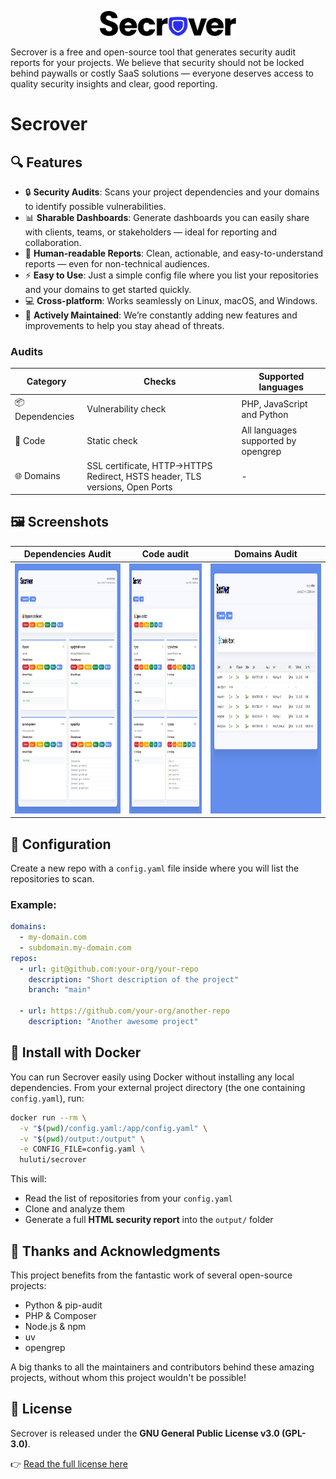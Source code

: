 <p align="center">
    <img src="https://github.com/Huluti/Secrover/blob/main/assets/secrover.png" height="40" alt="Secrover" />
</p>

Secrover is a free and open-source tool that generates security audit reports for your projects.
We believe that security should not be locked behind paywalls or costly SaaS solutions — everyone deserves access to quality security insights and clear, good reporting.

# Secrover

## 🔍 Features

- 🔒 **Security Audits**: Scans your project dependencies and your domains to identify possible vulnerabilities.
- 📊 **Sharable Dashboards**: Generate dashboards you can easily share with clients, teams, or stakeholders — ideal for reporting and collaboration.
- 🧠 **Human-readable Reports**:  Clean, actionable, and easy-to-understand reports — even for non-technical audiences.
- ⚡ **Easy to Use**: Just a simple config file where you list your repositories and your domains to get started quickly.
- 💻 **Cross-platform**: Works seamlessly on Linux, macOS, and Windows.
- 🌟 **Actively Maintained**:  We’re constantly adding new features and improvements to help you stay ahead of threats.

### Audits

| Category        | Checks                                                 | Supported languages        |
| --------------- | ------------------------------------------------------ | -------------------------- |
| 📦 Dependencies | Vulnerability check                                    | PHP, JavaScript and Python |
| 📝 Code         | Static check                                           | All languages supported by opengrep |
| 🌐 Domains      | SSL certificate, HTTP→HTTPS Redirect, HSTS header, TLS versions, Open Ports | -     |

## 🖼️ Screenshots

| Dependencies Audit | Code audit | Domains Audit |
| --- | --- | --- |
| <a href="https://github.com/Huluti/Secrover/blob/main/assets/dependencies.png"> <img src="https://github.com/Huluti/Secrover/blob/main/assets/dependencies.png" height="400" alt="Dependencies Audit" /> </a> | <a href="https://github.com/Huluti/Secrover/blob/main/assets/code.png"> <img src="https://github.com/Huluti/Secrover/blob/main/assets/dependencies.png" height="400" alt="Code Audit" /> </a> | <a href="https://github.com/Huluti/Secrover/blob/main/assets/domains.png"> <img src="https://github.com/Huluti/Secrover/blob/main/assets/domains.png" height="400" alt="Domains Audit" /> </a> |

## 📁 Configuration

Create a new repo with a `config.yaml` file inside where you will list the repositories to scan.

### Example:

```yaml
domains:
  - my-domain.com
  - subdomain.my-domain.com
repos:
  - url: git@github.com:your-org/your-repo
    description: "Short description of the project"
    branch: "main"

  - url: https://github.com/your-org/another-repo
    description: "Another awesome project"
```

## 🐳 Install with Docker

You can run Secrover easily using Docker without installing any local dependencies.
From your external project directory (the one containing `config.yaml`), run:

```bash
docker run --rm \
  -v "$(pwd)/config.yaml:/app/config.yaml" \
  -v "$(pwd)/output:/output" \
  -e CONFIG_FILE=config.yaml \
  huluti/secrover
```

This will:

* Read the list of repositories from your `config.yaml`
* Clone and analyze them
* Generate a full **HTML security report** into the `output/` folder

## 🫶 Thanks and Acknowledgments

This project benefits from the fantastic work of several open-source projects:

- Python & pip-audit
- PHP & Composer
- Node.js & npm
- uv
- opengrep

A big thanks to all the maintainers and contributors behind these amazing projects, without whom this project wouldn't be possible!

## 📄 License

Secrover is released under the **GNU General Public License v3.0 (GPL-3.0)**.

👉 [Read the full license here](https://www.gnu.org/licenses/gpl-3.0.en.html)
